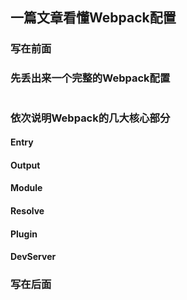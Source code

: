## 一篇文章看懂Webpack配置

### 写在前面

### 先丢出来一个完整的Webpack配置
```js


```

### 依次说明Webpack的几大核心部分

#### Entry


#### Output


#### Module


#### Resolve


#### Plugin


#### DevServer


### 写在后面
